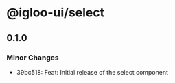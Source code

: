 # @igloo-ui/select

## 0.1.0

### Minor Changes

- 39bc518: Feat: Initial release of the select component
